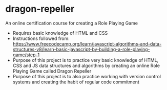 # dragon-repeller
An online certification course for creating a Role Playing Game

- Requires basic knowledge of HTML and CSS
- Instructions followed from: https://www.freecodecamp.org/learn/javascript-algorithms-and-data-structures-v8/learn-basic-javascript-by-building-a-role-playing-game/step-1
- Purpose of this project is to practice very basic knowledge of HTML, CSS and JS data structures and algorithms by creating an online Role Playing Game called Dragon Repeller
- Purpose of this project is to also practice working with version control systems and creating the habit of regular code commitment